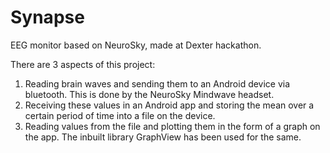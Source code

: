 # Synapse
EEG monitor based on NeuroSky, made at Dexter hackathon.

There are 3 aspects of this project:
1. Reading brain waves and sending them to an Android device via bluetooth. This is done by the NeuroSky Mindwave headset.
2. Receiving these values in an Android app and storing the mean over a certain period of time into a file on the device.
3. Reading values from the file and plotting them in the form of a graph on the app. The inbuilt library GraphView has been used for the same. 
